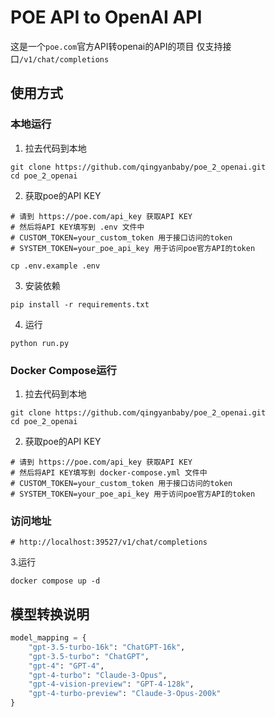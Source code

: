 # POE API to OpenAI API
这是一个`poe.com`官方API转openai的API的项目
仅支持接口`/v1/chat/completions`

## 使用方式
### 本地运行

1. 拉去代码到本地
```shell
git clone https://github.com/qingyanbaby/poe_2_openai.git
cd poe_2_openai
```

2. 获取poe的API KEY
```shell
# 请到 https://poe.com/api_key 获取API KEY
# 然后将API KEY填写到 .env 文件中
# CUSTOM_TOKEN=your_custom_token 用于接口访问的token
# SYSTEM_TOKEN=your_poe_api_key 用于访问poe官方API的token

cp .env.example .env
```

3. 安装依赖
```shell
pip install -r requirements.txt
```

4. 运行
```shell
python run.py
```

### Docker Compose运行

1. 拉去代码到本地
```shell
git clone https://github.com/qingyanbaby/poe_2_openai.git
cd poe_2_openai
```

2. 获取poe的API KEY
```shell
# 请到 https://poe.com/api_key 获取API KEY
# 然后将API KEY填写到 docker-compose.yml 文件中
# CUSTOM_TOKEN=your_custom_token 用于接口访问的token
# SYSTEM_TOKEN=your_poe_api_key 用于访问poe官方API的token
```

### 访问地址
```shell
# http://localhost:39527/v1/chat/completions
```

3.运行
```shell
docker compose up -d
```

## 模型转换说明
```python
model_mapping = {
    "gpt-3.5-turbo-16k": "ChatGPT-16k",
    "gpt-3.5-turbo": "ChatGPT",
    "gpt-4": "GPT-4",
    "gpt-4-turbo": "Claude-3-Opus",
    "gpt-4-vision-preview": "GPT-4-128k",
    "gpt-4-turbo-preview": "Claude-3-Opus-200k"
}
```